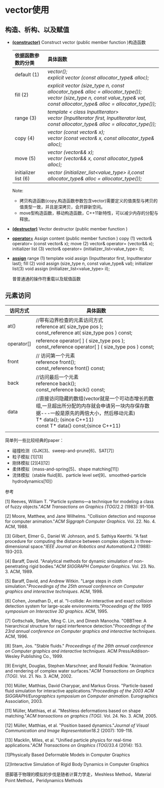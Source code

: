 # vector使用

## 构造、析构、以及赋值
- [**(constructor)**](http://www.cplusplus.com/reference/vector/vector/vector/)
  Construct vector (public member function )构造函数
  
  | 依据函数参数的分类   | 具体函数                                                     |
  | :------------------- | :----------------------------------------------------------- |
  | default (1)          | *vector(); <br>explicit vector (const allocator_type& alloc);* |
  | fill (2)             | *explicit vector (size_type n, const allocator_type& alloc = allocator_type());  <br> vector (size_type n, const value_type& val, const allocator_type& alloc = allocator_type());* |
  | range (3)            | *template < class InputIterator>   <br>vector (InputIterator first, InputIterator last,  const allocator_type& alloc = allocator_type());* |
  | copy (4)             | *vector (const vector& x); <br>vector (const vector& x, const allocator_type& alloc);* |
  | move (5)             | *vector (vector&& x); <br>vector (vector&& x, const allocator_type& alloc);* |
  | initializer list (6) | *vector (initializer_list<value_type> il,const allocator_type& alloc = allocator_type());* |
  Note:
  - 拷贝构造函数(copy,构造函数参数包含vector)需要定义的值类型与拷贝的值类型一致，并且是深拷贝，会开辟新空间。
  - move型构造函数，移动构造函数，C++11新特性，可以减少内存的分配与释放。
  
- [**(destructor)**](http://www.cplusplus.com/reference/vector/vector/~vector/)
  Vector destructor (public member function )

- [**operator=**](http://www.cplusplus.com/reference/vector/vector/operator=/)
  Assign content (public member function )
  copy (1)	vector& operator= (const vector& x);
  move (2)	vector& operator= (vector&& x);
  initializer list (3)	vector& operator= (initializer_list<value_type> il);
  
- [**assign**](http://www.cplusplus.com/reference/vector/vector/assign/)
  range (1)           template <class InputIterator>
              void assign (InputIterator first, InputIterator last);
  fill (2)	               void assign (size_type n, const value_type& val);
  initializer list(3)   void assign (initializer_list<value_type> il);
  
  普普通通的操作符重载以及赋值函数

## 元素访问

| 访问方式   | 具体函数                                                     |
| ---------- | ------------------------------------------------------------ |
| at()       | //带有边界检查的元素访问方式<br>reference   at( size_type pos );<br>const_reference at( size_type pos ) const; |
| operator[] | reference       operator[ ] ( size_type pos );<br>const_reference operator[ ] ( size_type pos ) const; |
| front      | // 访问第一个元素<br>reference front();<br>const_reference front() const; |
| back       | //访问最后一个元素<br> reference back();<br>const_reference back() const; |
| data       | //直接访问隐藏的数组(vector就是一个可动态增长的数组,一旦超出所分配的内存就会申请另一块内存保存数据---一般是原先的两倍大小，然后移动元素)<br>T*   data();          (since C++11)<br>const T* data() const;(since C++11) |
|  |            |



<p>简单列一些比较经典的paper：</p><ul><li>碰撞检测（GJK[3]、sweep-and-prune[6]、SAT[7]）</li><li>粒子模拟 [1][13]</li><li>刚体模拟 [2][4][12]</li><li>柔体模拟（mass-and-spring[5]、shape matching[11]）</li><li>流体模拟（stable fluid[8]、particle level set[9]、smoothed-particle hydrodynamics[10]）</li></ul><p>参考</p><p>[1] Reeves, William T. &#34;Particle systems—a technique for modeling a class of fuzzy objects.&#34;<i>ACM Transactions on Graphics (TOG)</i>2.2 (1983): 91-108.</p><p>[2] Moore, Matthew, and Jane Wilhelms. &#34;Collision detection and response for computer animation.&#34;<i>ACM Siggraph Computer Graphics</i>. Vol. 22. No. 4. ACM, 1988.</p><p>[3] Gilbert, Elmer G., Daniel W. Johnson, and S. Sathiya Keerthi. &#34;A fast procedure for computing the distance between complex objects in three-dimensional space.&#34;<i>IEEE Journal on Robotics and Automation</i>4.2 (1988): 193-203.</p><p>[4] Baraff, David. &#34;Analytical methods for dynamic simulation of non-penetrating rigid bodies.&#34;<i>ACM SIGGRAPH Computer Graphics</i>. Vol. 23. No. 3. ACM, 1989.</p><p>[5] Baraff, David, and Andrew Witkin. &#34;Large steps in cloth simulation.&#34;<i>Proceedings of the 25th annual conference on Computer graphics and interactive techniques</i>. ACM, 1998.</p><p>[6] Cohen, Jonathan D., et al. &#34;I-collide: An interactive and exact collision detection system for large-scale environments.&#34;<i>Proceedings of the 1995 symposium on Interactive 3D graphics</i>. ACM, 1995.</p><p>[7] Gottschalk, Stefan, Ming C. Lin, and Dinesh Manocha. &#34;OBBTree: A hierarchical structure for rapid interference detection.&#34;<i>Proceedings of the 23rd annual conference on Computer graphics and interactive techniques</i>. ACM, 1996.</p><p>[8] Stam, Jos. &#34;Stable fluids.&#34; <i>Proceedings of the 26th annual conference on Computer graphics and interactive techniques</i>. ACM Press/Addison-Wesley Publishing Co., 1999.</p><p>[9] Enright, Douglas, Stephen Marschner, and Ronald Fedkiw. &#34;Animation and rendering of complex water surfaces.&#34;<i>ACM Transactions on Graphics (TOG)</i>. Vol. 21. No. 3. ACM, 2002.</p><p>[10] Müller, Matthias, David Charypar, and Markus Gross. &#34;Particle-based fluid simulation for interactive applications.&#34;<i>Proceedings of the 2003 ACM SIGGRAPH/Eurographics symposium on Computer animation</i>. Eurographics Association, 2003.</p><p>[11] Müller, Matthias, et al. &#34;Meshless deformations based on shape matching.&#34;<i>ACM transactions on graphics (TOG)</i>. Vol. 24. No. 3. ACM, 2005.</p><p>[12] Müller, Matthias, et al. &#34;Position based dynamics.&#34;<i>Journal of Visual Communication and Image Representation</i>18.2 (2007): 109-118.</p><p>[13] Macklin, Miles, et al. &#34;Unified particle physics for real-time applications.&#34;<i>ACM Transactions on Graphics (TOG)</i>33.4 (2014): 153.</p>



[1]Physically Based Deformable Models in Computer Graphics

[2]Interactive Simulation of Rigid Body Dynamics in Computer Graphics

感脚基于物理的模拟的步伐是随者计算力学走，Meshless Method，Material Point Method，Peridynamics Methods